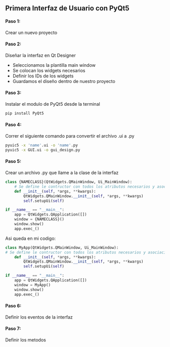 ## Primera Interfaz de Usuario con PyQt5
#### Paso 1:
Crear un nuevo proyecto

#### Paso 2:
Diseñar la interfaz en Qt Designer
- Seleccionamos la plantilla main window
- Se colocan los widgets necesarios
- Definir los IDs de los widgets
- Guardamos el diseño dentro de nuestro proyecto

#### Paso 3:
Instalar el modulo de PyQt5 desde la terminal
```bash
pip install PyQt5
```

#### Paso 4:
Correr el siguiente comando para convertir el archivo .ui a .py
```bash
pyuic5 -x 'name'.ui -o 'name'.py
pyuic5 -x GUI.ui -o gui_design.py
```

#### Paso 5:
Crear un archivo .py que llame a la clase de la interfaz
```python
class {NAMECLASS}(QtWidgets.QMainWindow, Ui_MainWindow):
    # Se define le contructor con todos los atributos necesarios y asociacion de metodos
    def __init__(self, *args, **kwargs):
        QtWidgets.QMainWindow.__init__(self, *args, **kwargs)
        self.setupUi(self)

if __name__ == "__main__":
    app = QtWidgets.QApplication([])
    window = {NAMECLASS}()
    window.show()
    app.exec_()
```
Asi queda en mi codigo:
```python
class MyApp(QtWidgets.QMainWindow, Ui_MainWindow):
# Se define le contructor con todos los atributos necesarios y asociacion de metodos
    def __init__(self, *args, **kwargs):
        QtWidgets.QMainWindow.__init__(self, *args, **kwargs)
        self.setupUi(self)

if __name__ == "__main__":
    app = QtWidgets.QApplication([])
    window = MyApp()
    window.show()
    app.exec_()
```
#### Paso 6:
Definir los eventos de la interfaz

#### Paso 7:
Definir los metodos